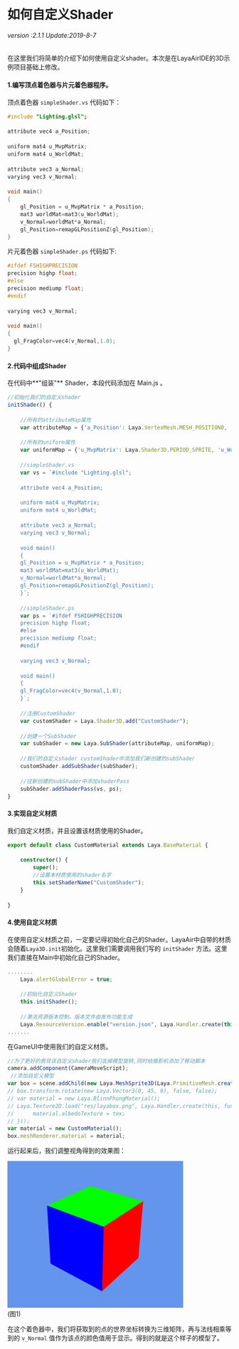 # 如何自定义Shader

###### *version :2.1.1   Update:2019-8-7*

在这里我们将简单的介绍下如何使用自定义shader。本次是在LayaAirIDE的3D示例项目基础上修改。

#### 1.编写顶点着色器与片元着色器程序。

顶点着色器 `simpleShader.vs` 代码如下：

```c++
#include "Lighting.glsl";

attribute vec4 a_Position;

uniform mat4 u_MvpMatrix;
uniform mat4 u_WorldMat;

attribute vec3 a_Normal;
varying vec3 v_Normal;

void main()
{
	gl_Position = u_MvpMatrix * a_Position;
	mat3 worldMat=mat3(u_WorldMat);
	v_Normal=worldMat*a_Normal;
	gl_Position=remapGLPositionZ(gl_Position);
}
```

片元着色器 `simpleShader.ps` 代码如下:

```c++
#ifdef FSHIGHPRECISION
precision highp float;
#else
precision mediump float;
#endif

varying vec3 v_Normal;

void main()
{	
  gl_FragColor=vec4(v_Normal,1.0);
}
```

#### 2.代码中组成Shader

在代码中**"组装"** Shader，本段代码添加在 Main.js 。

```typescript
//初始化我们的自定义shader
initShader() {

    //所有的attributeMap属性
    var attributeMap = {'a_Position': Laya.VertexMesh.MESH_POSITION0, 'a_Normal': Laya.VertexMesh.MESH_NORMAL0};

	//所有的uniform属性
	var uniformMap = {'u_MvpMatrix': Laya.Shader3D.PERIOD_SPRITE, 'u_WorldMat': Laya.Shader3D.PERIOD_SPRITE};

    //simpleShader.vs
    var vs = `#include "Lighting.glsl";

    attribute vec4 a_Position;

    uniform mat4 u_MvpMatrix;
    uniform mat4 u_WorldMat;

    attribute vec3 a_Normal;
    varying vec3 v_Normal;

    void main()
    {
    gl_Position = u_MvpMatrix * a_Position;
    mat3 worldMat=mat3(u_WorldMat);
    v_Normal=worldMat*a_Normal;
    gl_Position=remapGLPositionZ(gl_Position);
    }`;

    //simpleShader.ps
    var ps = `#ifdef FSHIGHPRECISION
    precision highp float;
    #else
    precision mediump float;
    #endif

    varying vec3 v_Normal;

    void main()
    {	
    gl_FragColor=vec4(v_Normal,1.0);
    }`;

	//注册CustomShader 
	var customShader = Laya.Shader3D.add("CustomShader");

	//创建一个SubShader
	var subShader = new Laya.SubShader(attributeMap, uniformMap);

	//我们的自定义shader customShader中添加我们新创建的subShader
	customShader.addSubShader(subShader);

	//往新创建的subShader中添加shaderPass
	subShader.addShaderPass(vs, ps);
}
```

#### 3.实现自定义材质

我们自定义材质，并且设置该材质使用的Shader。

```typescript
export default class CustomMaterial extends Laya.BaseMaterial {
    
    constructor() { 
        super(); 
        //设置本材质使用的shader名字
        this.setShaderName("CustomShader");
    }
 
}
```

#### 4.使用自定义材质

​	在使用自定义材质之前，一定要记得初始化自己的Shader。LayaAir中自带的材质会随着`Laya3D.init`初始化。这里我们需要调用我们写的 `initShader` 方法。这里我们直接在Main中初始化自己的Shader。

```typescript
........	
	Laya.alertGlobalError = true;

	//初始化自定义Shader
    this.initShader();

    //激活资源版本控制，版本文件由发布功能生成
    Laya.ResourceVersion.enable("version.json", Laya.Handler.create(this, this.onVersionLoaded), Laya.ResourceVersion.FILENAME_VERSION);
.......
```

在GameUI中使用我们的自定义材质。

```typescript
//为了更好的表现该自定义shader我们去掉模型旋转,同时给摄影机添加了移动脚本
camera.addComponent(CameraMoveScript);
 //添加自定义模型
var box = scene.addChild(new Laya.MeshSprite3D(Laya.PrimitiveMesh.createBox(1, 1, 1)));
// box.transform.rotate(new Laya.Vector3(0, 45, 0), false, false);
// var material = new Laya.BlinnPhongMaterial();
// Laya.Texture2D.load("res/layabox.png", Laya.Handler.create(this, function(tex) {
// 		material.albedoTexture = tex;
// }));
var material = new CustomMaterial();
box.meshRenderer.material = material;
```

运行起来后，我们调整视角得到的效果图：

![](img/1.png)<br>(图1)

在这个着色器中，我们将获取到的点的世界坐标转换为三维矩阵，再与法线相乘等到的 `v_Normal` 值作为该点的颜色值用于显示。得到的就是这个样子的模型了。